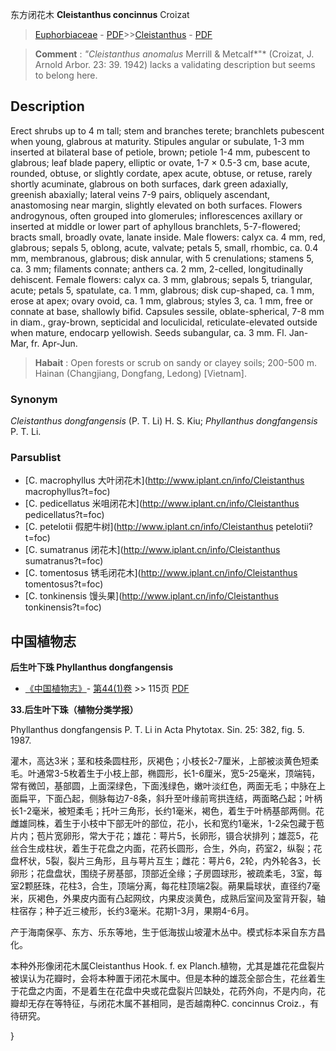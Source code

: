 东方闭花木 **Cleistanthus concinnus** Croizat

> [Euphorbiaceae](http://www.iplant.cn/info/Euphorbiaceae?t=foc) - [PDF](http://www.iplant.cn/foc/pdf/Euphorbiaceae.pdf)>>[Cleistanthus](http://www.iplant.cn/info/Cleistanthus?t=foc) - [PDF](http://www.iplant.cn/foc/pdf/Cleistanthus.pdf)


> **Comment** : 
> *\"Cleistanthus anomalus* Merrill & Metcalf*\"* (Croizat, J. Arnold Arbor. 23: 39. 1942) lacks a validating description but seems to belong here.

## Description

Erect shrubs up to 4 m tall; stem and branches terete; branchlets pubescent when young, glabrous at maturity. Stipules angular or subulate, 1-3 mm inserted at bilateral base of petiole, brown; petiole 1-4 mm, pubescent to glabrous; leaf blade papery, elliptic or ovate, 1-7 × 0.5-3 cm, base acute, rounded, obtuse, or slightly cordate, apex acute, obtuse, or retuse, rarely shortly acuminate, glabrous on both surfaces, dark green adaxially, greenish abaxially; lateral veins 7-9 pairs, obliquely ascendant, anastomosing near margin, slightly elevated on both surfaces. Flowers androgynous, often grouped into glomerules; inflorescences axillary or inserted at middle or lower part of aphyllous branchlets, 5-7-flowered; bracts small, broadly ovate, lanate inside. Male flowers: calyx ca. 4 mm, red, glabrous; sepals 5, oblong, acute, valvate; petals 5, small, rhombic, ca. 0.4 mm, membranous, glabrous; disk annular, with 5 crenulations; stamens 5, ca. 3 mm; filaments connate; anthers ca. 2 mm, 2-celled, longitudinally dehiscent. Female flowers: calyx ca. 3 mm, glabrous; sepals 5, triangular, acute; petals 5, spatulate, ca. 1 mm, glabrous; disk cup-shaped, ca. 1 mm, erose at apex; ovary ovoid, ca. 1 mm, glabrous; styles 3, ca. 1 mm, free or connate at base, shallowly bifid. Capsules sessile, oblate-spherical, 7-8 mm in diam., gray-brown, septicidal and loculicidal, reticulate-elevated outside when mature, endocarp yellowish. Seeds subangular, ca. 3 mm. Fl. Jan-Mar, fr. Apr-Jun.


> **Habait** : 
> Open forests or scrub on sandy or clayey soils; 200-500 m. Hainan (Changjiang, Dongfang, Ledong) [Vietnam].

### Synonym
*Cleistanthus dongfangensis* (P. T. Li) H. S. Kiu; *Phyllanthus dongfangensis* P. T. Li.

### Parsublist

* [C.  macrophyllus  大叶闭花木](http://www.iplant.cn/info/Cleistanthus macrophyllus?t=foc)
* [C.  pedicellatus  米咀闭花木](http://www.iplant.cn/info/Cleistanthus pedicellatus?t=foc)
* [C.  petelotii  假肥牛树](http://www.iplant.cn/info/Cleistanthus petelotii?t=foc)
* [C.  sumatranus  闭花木](http://www.iplant.cn/info/Cleistanthus sumatranus?t=foc)
* [C.  tomentosus  锈毛闭花木](http://www.iplant.cn/info/Cleistanthus tomentosus?t=foc)
* [C.  tonkinensis  馒头果](http://www.iplant.cn/info/Cleistanthus tonkinensis?t=foc)

## 中国植物志

**后生叶下珠 Phyllanthus dongfangensis**

* [《中国植物志》](http://www.iplant.cn/frps)- [第44(1)卷](http://www.iplant.cn/frps/vol/44(1)) >> 115页 [PDF](http://www.iplant.cn/frps/pdf/44(1)/115.PDF)


**33.后生叶下珠（植物分类学报）**

Phyllanthus dongfangensis P. T. Li in Acta Phytotax. Sin. 25: 382, fig. 5. 1987.

灌木，高达3米；茎和枝条圆柱形，灰褐色；小枝长2-7厘米，上部被淡黄色短柔毛。叶通常3-5枚着生于小枝上部，椭圆形，长1-6厘米，宽5-25毫米，顶端钝，常有微凹，基部圆，上面深绿色，下面浅绿色，嫩叶淡红色，两面无毛；中脉在上面扁平，下面凸起，侧脉每边7-8条，斜升至叶缘前弯拱连结，两面略凸起；叶柄长1-2毫米，被短柔毛；托叶三角形，长约1毫米，褐色，着生于叶柄基部两侧。花雌雄同株，着生于小枝中下部无叶的部位，花小，长和宽约1毫米，1-2朵包藏于苞片内；苞片宽卵形，常大于花；雄花：萼片5，长卵形，镊合状排列；雄蕊5，花丝合生成柱状，着生于花盘之内面，花药长圆形，合生，外向，药室2，纵裂；花盘杯状，5裂，裂片三角形，且与萼片互生；雌花：萼片6，2轮，内外轮各3，长卵形；花盘盘状，围绕子房基部，顶部近全缘；子房圆球形，被疏柔毛，3室，每室2颗胚珠，花柱3，合生，顶端分离，每花柱顶端2裂。蒴果扁球状，直径约7毫米，灰褐色，外果皮内面有凸起网纹，内果皮淡黄色，成熟后室间及室背开裂，轴柱宿存；种子近三棱形，长约3毫米。花期1-3月，果期4-6月。

产于海南保亭、东方、乐东等地，生于低海拔山坡灌木丛中。模式标本采自东方昌化。

本种外形像闭花木属Cleistanthus Hook. f. ex Planch.植物，尤其是雄花花盘裂片被误认为花瓣时，会将本种置于闭花木属中。但是本种的雄蕊全部合生，花丝着生于花盘之内面，不是着生在花盘中央或花盘裂片凹缺处，花药外向，不是内向，花瓣却无存在等特征，与闭花木属不甚相同，是否越南种C. concinnus Croiz.，有待研究。

}